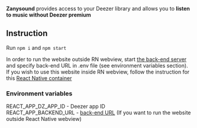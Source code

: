 **Zanysound** provides access to your Deezer library and allows you to **listen to music without Deezer premium**

## Instruction

Run `npm i` and `npm start`

In order to run the website outside RN webview, start [the back-end server](https://github.com/AndryHolovchak/zanysound-backend) and specify back-end URL in .env file (see environment variables section).
<br/>
If you wish to use this website inside RN webview, follow the instruction for this [React Native container](https://github.com/AndryHolovchak/zanysound-native)

### Environment variables

REACT_APP_DZ_APP_ID - Deezer app ID <br/>
REACT_APP_BACKEND_URL - [back-end URL](https://github.com/AndryHolovchak/zanysound-backend) (If you want to run the website outside React Native webview)
